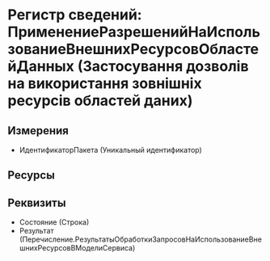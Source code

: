 ﻿# Регистр сведений: ПрименениеРазрешенийНаИспользованиеВнешнихРесурсовОбластейДанных (Застосування дозволів на використання зовнішніх ресурсів областей даних)

## Измерения

- ИдентификаторПакета (Уникальный идентификатор)

## Ресурсы


## Реквизиты

- Состояние (Строка)
- Результат (Перечисление.РезультатыОбработкиЗапросовНаИспользованиеВнешнихРесурсовВМоделиСервиса)

